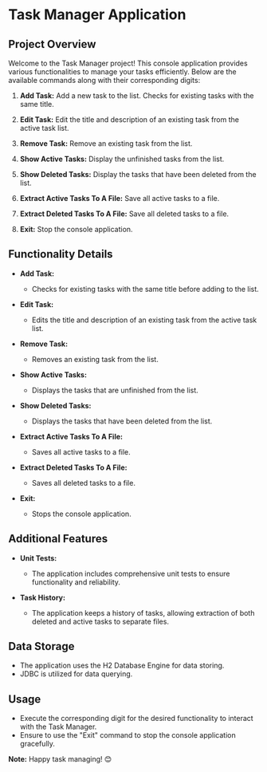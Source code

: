 # Task Manager Application

## Project Overview

Welcome to the Task Manager project! This console application provides various functionalities to manage your tasks efficiently. Below are the available commands along with their corresponding digits:

1. **Add Task:** Add a new task to the list. Checks for existing tasks with the same title.

2. **Edit Task:** Edit the title and description of an existing task from the active task list.

3. **Remove Task:** Remove an existing task from the list.

4. **Show Active Tasks:** Display the unfinished tasks from the list.

5. **Show Deleted Tasks:** Display the tasks that have been deleted from the list.

6. **Extract Active Tasks To A File:** Save all active tasks to a file.

7. **Extract Deleted Tasks To A File:** Save all deleted tasks to a file.

8. **Exit:** Stop the console application.

## Functionality Details

- **Add Task:**
  - Checks for existing tasks with the same title before adding to the list.

- **Edit Task:**
  - Edits the title and description of an existing task from the active task list.

- **Remove Task:**
  - Removes an existing task from the list.

- **Show Active Tasks:**
  - Displays the tasks that are unfinished from the list.

- **Show Deleted Tasks:**
  - Displays the tasks that have been deleted from the list.

- **Extract Active Tasks To A File:**
  - Saves all active tasks to a file.

- **Extract Deleted Tasks To A File:**
  - Saves all deleted tasks to a file.

- **Exit:**
  - Stops the console application.

## Additional Features

- **Unit Tests:**
  - The application includes comprehensive unit tests to ensure functionality and reliability.

- **Task History:**
  - The application keeps a history of tasks, allowing extraction of both deleted and active tasks to separate files.

## Data Storage

- The application uses the H2 Database Engine for data storing.
- JDBC is utilized for data querying.

## Usage

- Execute the corresponding digit for the desired functionality to interact with the Task Manager.
- Ensure to use the "Exit" command to stop the console application gracefully.

**Note:** Happy task managing! 😊
